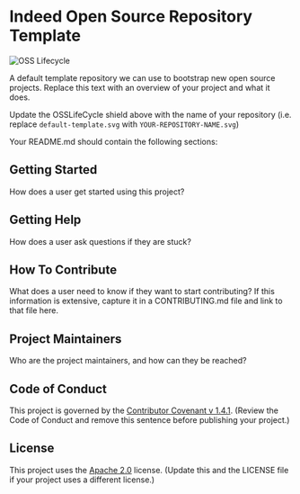 # Indeed Open Source Repository Template

![OSS Lifecycle](https://img.shields.io/osslifecycle/indeedeng/default-template.svg)


A default template repository we can use to bootstrap new open source projects. Replace this text with an overview of your project and what it does.

Update the OSSLifeCycle shield above with the name of your repository (i.e. replace `default-template.svg` with `YOUR-REPOSITORY-NAME.svg`)

Your README.md should contain the following sections:

## Getting Started

How does a user get started using this project?

## Getting Help

How does a user ask questions if they are stuck?

## How To Contribute

What does a user need to know if they want to start contributing? If this information is extensive, capture it in a CONTRIBUTING.md file and link to that file here.

## Project Maintainers

Who are the project maintainers, and how can they be reached?

## Code of Conduct
This project is governed by the [Contributor Covenant v 1.4.1](CODE_OF_CONDUCT.md). (Review the Code of Conduct and remove this sentence before publishing your project.)

## License
This project uses the [Apache 2.0](LICENSE) license. (Update this and the LICENSE file if your project uses a different license.)
